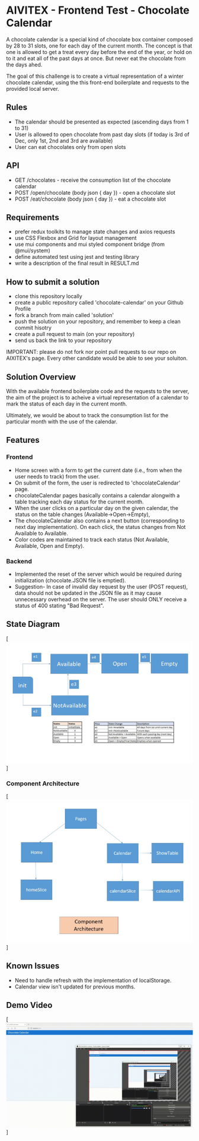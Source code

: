 # AIVITEX - Frontend Test - Chocolate Calendar

A chocolate calendar is a special kind of chocolate box container composed by 28 to 31 slots, one for each day of the current month.
The concept is that one is allowed to get a treat every day before the end of the year, or hold on to it and eat all of the past days at once. But never eat the chocolate from the days ahed.

The goal of this challenge is to create a virtual representation of a winter chocolate calendar, using the this front-end boilerplate and requests to the provided local server.

## Rules

- The calendar should be presented as expected (ascending days from 1 to 31)
- User is allowed to open chocolate from past day slots (if today is 3rd of Dec, only 1st, 2nd and 3rd are available)
- User can eat chocolates only from open slots

## API

- GET /chocolates - receive the consumption list of the chocolate calendar
- POST /open/chocolate (body json { day }) - open a chocolate slot
- POST /eat/chocolate (body json { day }) - eat a chocolate slot

## Requirements

- prefer redux toolkits to manage state changes and axios requests
- use CSS Flexbox and Grid for layout management
- use mui components and mui styled component bridge (from @mui/system)
- define automated test using jest and testing library
- write a description of the final result in RESULT.md

## How to submit a solution

- clone this repository locally
- create a public repository called 'chocolate-calendar' on your Github Profile
- fork a branch from main called 'solution'
- push the solution on your repository, and remember to keep a clean commit hisotry
- create a pull request to main (on your repository)
- send us back the link to your repository

IMPORTANT:
please do not fork nor point pull requests to our repo on AIXITEX's page.
Every other candidate would be able to see your soluiton.

## Solution Overview
With the available frontend boilerplate code and the requests to the server, the aim of the project is to acheive a virtual representation of a calendar to mark the status of each day in the current month.

Ultimately, we would be about to track the consumption list for the particular month with the use of the calendar.

## Features

### Frontend
- Home screen with a form to get the current date (i.e., from when the user needs to track) from the user.
- On submit of the form, the user is redirected to 'chocolateCalendar' page.
- chocolateCalendar pages basically contains a calendar alongwith a table tracking each day status for the current month.
- When the user clicks on a particular day on the given calendar, the status on the table changes (Available->Open->Empty),
- The chocolateCalendar also contains a next button (corresponding to next day implementation). On each click, the status changes from Not Available to Available.
- Color codes are maintained to track each status (Not Available, Available, Open and Empty).

### Backend
- Implemented the reset of the server which would be required during initialization (chocolate.JSON file is emptied).
- Suggestion- In case of invalid day request by the user (POST request), data should not be updated in the JSON file as it may cause unnecessary overhead on the server. The user should ONLY receive a status of 400 stating "Bad Request".

## State Diagram

[![StateDiagram](https://github.com/arpita009/chocolate-calendar/blob/solution/others/sequence_diagram.JPG?raw=true)]

### Component Architecture

[![ComponentArchitecture](https://github.com/arpita009/chocolate-calendar/blob/solution/others/component_architecture.JPG?raw=true)]


## Known Issues
- Need to handle refresh with the implementation of localStorage.
- Calendar view isn't updated for previous months.

## Demo Video
[![Demo](https://github.com/arpita009/chocolate-calendar/blob/solution/others/2022-01-18-01-27-18_Trim_Trim.gif?raw=true)]



